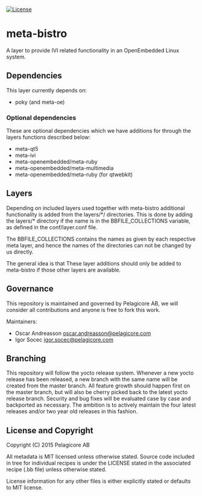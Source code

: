 [![License](http://img.shields.io/:license-mit-blue.svg?style=flat-square)](http://badges.mit-license.org)

# meta-bistro

A layer to provide IVI related functionality in an OpenEmbedded Linux system.

## Dependencies

This layer currently depends on:
* poky (and meta-oe)

### Optional dependencies

These are optional dependencies which we have additions for through the layers
functions described below:
* meta-qt5
* meta-ivi
* meta-openembedded/meta-ruby
* meta-openembedded/meta-multimedia
* meta-openembedded/meta-ruby (for qtwebkit)

## Layers

Depending on included layers used together with meta-bistro additional
functionality is added from the layers/\*/ directories. This is done by adding
the layers/\* directory if the name is in the BBFILE_COLLECTIONS variable, as
defined in the conf/layer.conf file.

The BBFILE_COLLECTIONS contains the names as given by each respective meta
layer, and hence the names of the directories can not be changed by us directly.

The general idea is that These layer additions should only be added to
meta-bistro if those other layers are available.

## Governance

This repository is maintained and governed by Pelagicore AB, we will consider
all contributions and anyone is free to fork this work.

Maintainers:
 * Oscar Andreasson <oscar.andreasson@pelagicore.com>
 * Igor Socec <igor.socec@pelagicore.com>

## Branching

This repository will follow the yocto release system. Whenever a new yocto
release has been released, a new branch with the same name will be created
from the master branch.
All feature growth should happen first on the master branch, but will also be
cherry picked back to the latest yocto release branch. Security and bug fixes
will be evaluated case by case and backported as necessary. The ambition is to
actively maintain the four latest releases and/or two year old releases in
this fashion.

## License and Copyright

Copyright (C) 2015 Pelagicore AB

All metadata is MIT licensed unless otherwise stated. Source code included
in tree for individual recipes is under the LICENSE stated in the associated
recipe (.bb file) unless otherwise stated.

License information for any other files is either explicitly stated
or defaults to MIT license.
